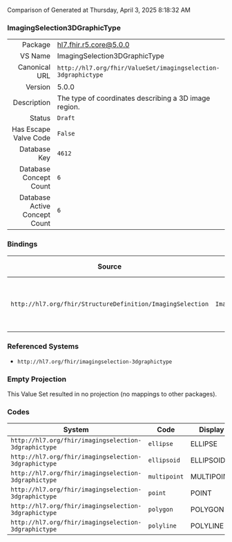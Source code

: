 Comparison of 
Generated at Thursday, April 3, 2025 8:18:32 AM

### ImagingSelection3DGraphicType

|      |     |
| ---: | --- |
| Package | hl7.fhir.r5.core@5.0.0 |
| VS Name | ImagingSelection3DGraphicType |
| Canonical URL | `http://hl7.org/fhir/ValueSet/imagingselection-3dgraphictype` |
| Version | 5.0.0 |
| Description | The type of coordinates describing a 3D image region. |
| Status | `Draft` |
| Has Escape Valve Code | `False` |
| Database Key | `4612` |
| Database Concept Count | `6` |
| Database Active Concept Count | `6` |
### Bindings

| Source | Element | Binding | Strength | Element Short |
| ------ | ------- | ------- | -------- | ------------- |
| `http://hl7.org/fhir/StructureDefinition/ImagingSelection` | `ImagingSelection.instance.imageRegion3D.regionType` | `http://hl7.org/fhir/ValueSet/imagingselection-3dgraphictype\|5.0.0` | `Required` | point \| multipoint \| polyline \| polygon \| ellipse \| ellipsoid |

### Referenced Systems

* `http://hl7.org/fhir/imagingselection-3dgraphictype`
### Empty Projection

This Value Set resulted in no projection (no mappings to other packages).

### Codes

| System | Code | Display |
| ------ | ---- | ------- |
| `http://hl7.org/fhir/imagingselection-3dgraphictype` | `ellipse` | ELLIPSE |
| `http://hl7.org/fhir/imagingselection-3dgraphictype` | `ellipsoid` | ELLIPSOID |
| `http://hl7.org/fhir/imagingselection-3dgraphictype` | `multipoint` | MULTIPOINT |
| `http://hl7.org/fhir/imagingselection-3dgraphictype` | `point` | POINT |
| `http://hl7.org/fhir/imagingselection-3dgraphictype` | `polygon` | POLYGON |
| `http://hl7.org/fhir/imagingselection-3dgraphictype` | `polyline` | POLYLINE |
